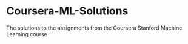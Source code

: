 # Coursera-ML-Solutions
The solutions to the assignments from the Coursera Stanford Machine Learning course
